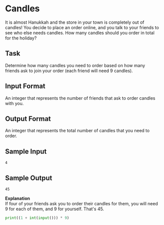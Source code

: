 # Candles
It is almost Hanukkah and the store in your town is completely out of candles! You decide to place an order online, and you talk to your friends to see who else needs candles. How many candles should you order in total for the holiday? 

## Task 
Determine how many candles you need to order based on how many friends ask to join your order (each friend will need 9 candles).

## Input Format 
An integer that represents the number of friends that ask to order candles with you.

## Output Format 
An integer that represents the total number of candles that you need to order.

## Sample Input 
```4```

## Sample Output 
```45```

**Explanation** <br/> 
If four of your friends ask you to order their candles for them, you will need 9 for each of them, and 9 for yourself. That's 45.


```python
print((1 + int(input())) * 9)
```
